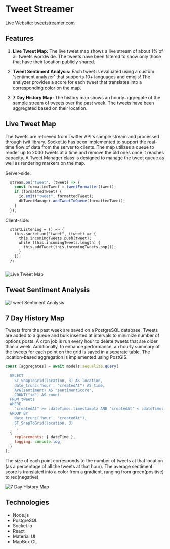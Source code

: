 # Tweet Streamer

Live Website: [tweetstreamer.com](https://www.tweetstreamer.com/)

## Features

1. **Live Tweet Map:** 
The live tweet map shows a live stream of about 1% of all tweets worldwide. The tweets have been filtered to show only those that have their location publicly shared. 

2. **Tweet Sentiment Analysis:** 
Each tweet is evaluated using a custom 'sentiment analyzer' that supports 10+ languages and emojis! The analyzer provides a score for each tweet that translates into a corresponding color on the map.

3. **7 Day History Map:** 
The history map shows an hourly aggregate of the sample stream of tweets over the past week. The tweets have been aggregated based on their location.

## Live Tweet Map
The tweets are retrieved from Twitter API's sample stream and processed through twit library. Socket.io has been implemented to support the real-time flow of data from the server to clients. The map utilizes a queue to render up to 2000 tweets at a time and remove the old ones once it reaches capacity. A Tweet Manager class is designed to manage the tweet queue as well as rendering markers on the map.

Server-side:
```js
  stream.on("tweet", (tweet) => {
    const formattedTweet = tweetFormatter(tweet);
    if (formattedTweet) {
      io.emit("tweet", formattedTweet);
      dbTweetManager.addTweetToQueue(formattedTweet);
    }
  });

```
Client-side:
```
  startListening = () => {
    this.socket.on("tweet", (tweet) => {
      this.incomingTweets.push(tweet);
      while (this.incomingTweets.length) {
        this.addTweet(this.incomingTweets.pop());
      }
    });
  };
  
```

![Live Tweet Map](https://github.com/kiana-h/twitt-stream-er/blob/main/readme_assets/live-map-.gif)

## Tweet Sentiment Analysis

![Tweet Sentiment Analysis](https://github.com/kiana-h/twitt-stream-er/blob/main/readme_assets/tweet-analysis.png)

## 7 Day History Map
Tweets from the past week are saved on a PostgreSQL database. Tweets are added to a queue and bulk inserted at intervals to minimize number of options posts. A cron job is run every hour to delete tweets that are older than a week. Additionally, to enhance performance, an hourly summary of the tweets for each point on the grid is saved in a separate table. The location-based aggregation is implemented using PostGIS.  
```js
const [aggregates] = await models.sequelize.query(
  `
  SELECT
    ST_SnapToGrid(location, 3) AS location,
    date_trunc('hour', "createdAt") AS time,
    AVG(sentiment) AS "sentimentScore",
    COUNT("id") AS count
  FROM tweets
  WHERE
    "createdAt" >= :dateTime::timestamptz AND "createdAt" < :dateTime::timestamptz + interval '1' hour
  GROUP BY
    date_trunc('hour', "createdAt"),
    ST_SnapToGrid(location, 3)
    `,
  {
    replacements: { dateTime },
    logging: console.log,
  }
);
```
The size of each point corresponds to the number of tweets at that location (as a percentage of all the tweets at that hour). The average sentiment score is translated into a color from a gradient, ranging from green(positive) to red(negative).

![7 Day History Map](https://github.com/kiana-h/twitt-stream-er/blob/main/readme_assets/history-map.gif)

## Technologies

- Node.js
- PostgreSQL
- Socket.io
- React
- Material UI
- MapBox GL
